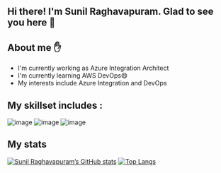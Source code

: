 ## Hi there! I'm Sunil Raghavapuram. Glad to see you here 👋 
## About me :raised_hand:
  - I'm currently working as Azure Integration Architect
  - I'm currently learning AWS DevOps😄
  - My interests include Azure Integration and DevOps
  
 ## My skillset includes :
 ![image](https://user-images.githubusercontent.com/127466748/235255218-216298cc-c667-40bc-918e-93de5bd6ee5f.png)
![image](https://user-images.githubusercontent.com/127466748/235255245-9b5b26c2-0556-45ad-9318-c99d3dd1349d.png)
![image](https://user-images.githubusercontent.com/127466748/235255262-810f01e5-628d-4f93-b765-4208b75419af.png)

 <!--
 ## My work experience :computer:
  - Manager at [CAPGEMINI ](https://www.capgemini.com/)
  - Senior Associate Consultant at [Infosys LTD](https://www.infosys.com/)
  - Senior Software Engineer at [HCL Technology LTD](https://hcl.com/)
  - Software Engineer at [Helios and Matheson information technology ltd]
-->   
## My stats
 
[![Sunil Raghavapuram’s GitHub stats](https://github-readme-stats.vercel.app/api?username=sunilraghavapuram)](https://github.com/sunilraghavapuram/github-readme-stats)
[![Top Langs](https://github-readme-stats.vercel.app/api/top-langs/?username=sunilraghavapuram&&layout=compact)](https://github.com/sunilraghavapuram/github-readme-stats)

<!--
##  Professional Summary :

•	Around 10+ years of experience in the field of IT as an Azure Integration Lead developer/Architect/Azure DevOps with a focus on EAI, Cloud Integration, SOA solutions in Retail and accounting domains. 
•	Demonstrated expertise in designing and implementing complex integration solutions utilizing Microsoft Azure services such as Azure Service Bus, Azure Logic Apps, Azure API Management, Azure Functions and Azure Event Grid. 
•	Worked closely with business stakeholders and IT teams to identify their integration requirements, opportunities for optimization and automation and to deliver solutions that exceeded their expectations. 
•	Led the development of integration strategies and roadmaps utilizing Azure integration services that optimized performance, reduced costs and enhanced scalability. 
•	Conducted thorough assessments of existing integration frameworks, processes and tools to identify areas for improvement, mitigate risks and optimize performance in Azure. 
•	Collaborated with cross-functional teams across the enterprise to ensure Azure integration solutions were designed and delivered in accordance with industry standards, best practices and regulatory requirements. 
•	Led the selection and evaluation of Azure integration vendors and technologies while balancing cost, functionality, scalability and ease of use to meet organizational needs. 
•	Developed Azure integration solutions that were fault-tolerant, highly available and scalable while utilizing Azure monitoring and management tools to ensure optimal performance and minimize downtime. 
•	Mentored and trained junior integration architects and developers on Azure integration best practices, troubleshooting and performance optimization. 
•	Exhibited excellent communication and interpersonal skills with the ability to articulate complex technical concepts to non-technical stakeholders, manage conflicts effectively and build consensus among diverse teams. 
•	Stayed up-to-date on emerging Azure integration technologies, industry trends and best practices and contributed to thought leadership and innovation in the field of enterprise Azure integration. 
•	Possess experience in Azure API Management and Azure Logic Apps, Azure Integration Account. 
•	Strong experience in Creating APIM and Azure Logic Apps and Integration Service, Azure integration Account, Azure AD, Azure Service Bus, Azure Storage Account, Azure Function App, Event Grid, Log Analytics, Azure AI. 
•	Experienced in utilizing Logic App Connectors such as SAP, Salesforce, Storage Account (Blob), Service Bus, Azure SQL, http, Event Grid, Log Analytics. 
•	Experience in logic app using integration account (XML, JSON, XSD, XSLT template, LIQUID template). 
•	Skilled in creating ARM Templates for APIM and Integration Account, Logic App. 
•	Experience in Azure DevOps with proficiency in YMAL script and Classic Editor. 
•	Expertise in utilizing Repository like GIT, Bit Bucket and Azure Repos. 
•	Skilled in deploying Logic App and Integration account, API Management using Ci/CD pipeline into multiple environments. 
•	Designed and developed Azure cloud migration architecture. 
•	Possess knowledge on BizTalk, Azure and SAP Functional. Worked on Tech development using Azure PAAS.
•	Possess basic Knowledge on Mule Soft, SAP Functional, SSIS. 
•	Enforced automation in build and deployment procedures, executed code builds and deployment activities and managed Build and Release Engineering standards. 
•	Ability to work optimally under scheduled deadlines, deliver high-quality output and exhibit logical, analytical and good interpersonal skills while being an excellent team player. 
•	High-performing professional with over 10+ years of experience in Design, Development and support activities utilizing Microsoft Technologies.


-->
<!--
**sunilraghavapuram/sunilraghavapuram** is a ✨ _special_ ✨ repository because its `README.md` (this file) appears on your GitHub profile.
Here are some ideas to get you started:
- 🔭 I’m currently working on ...
- 🌱 I’m currently learning ...
- 👯 I’m looking to collaborate on ...
- 🤔 I’m looking for help with ...
- 💬 Ask me about ...
- 📫 How to reach me: ...
- 😄 Pronouns: ...
- ⚡ Fun fact: .
